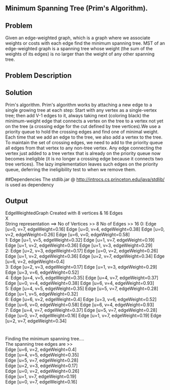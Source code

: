 ## Minimum Spanning Tree (Prim's Algorithm).

## Problem

  Given an edge-weighted graph, which is a graph where we associate weights or costs with each edge find the minimum spanning tree.  MST of an edge-weighted graph is a spanning tree whose weight (the sum of the weights of its edges) is no larger than the weight of any other spanning tree.


## Problem Description

## Solution

  Prim's algorithm. Prim's algorithm works by attaching a new edge to a single growing tree at each step: Start with any vertex as a single-vertex tree; then add V-1 edges to it, always taking next (coloring black) the minimum-weight edge that connects a vertex on the tree to a vertex not yet on the tree (a crossing edge for the cut defined by tree vertices).We use a priority queue to hold the crossing edges and find one of minimal weight. Each time that we add an edge to the tree, we also add a vertex to the tree. To maintain the set of crossing edges, we need to add to the priority queue all edges from that vertex to any non-tree vertex. Any edge connecting the vertex just added to a tree vertex that is already on the priority queue now becomes ineligible (it is no longer a crossing edge because it connects two tree vertices). The lazy implementation leaves such edges on the priority queue, deferring the ineligibility test to when we remove them.



##Dependencies
 The stdlib.jar @ http://introcs.cs.princeton.edu/java/stdlib/ is used as dependency     

## Output


EdgeWeightedGraph Created with  8  vertices &  16 Edges       
X      
String representation ==> No of Vertices >> 8 No of Edges >> 16
0: Edge [u=0, v=7, edgeWeight=0.16]  Edge [u=0, v=4, edgeWeight=0.38]  Edge [u=0, v=2, edgeWeight=0.26]  Edge [u=6, v=0, edgeWeight=0.58]      
1: Edge [u=1, v=5, edgeWeight=0.32]  Edge [u=1, v=7, edgeWeight=0.19]  Edge [u=1, v=2, edgeWeight=0.36]  Edge [u=1, v=3, edgeWeight=0.29]         
2: Edge [u=2, v=3, edgeWeight=0.17]  Edge [u=0, v=2, edgeWeight=0.26]  Edge [u=1, v=2, edgeWeight=0.36]  Edge [u=2, v=7, edgeWeight=0.34]  Edge [u=6, v=2, edgeWeight=0.4]           
3: Edge [u=2, v=3, edgeWeight=0.17]  Edge [u=1, v=3, edgeWeight=0.29]  Edge [u=3, v=6, edgeWeight=0.52]           
4: Edge [u=4, v=5, edgeWeight=0.35]  Edge [u=4, v=7, edgeWeight=0.37]  Edge [u=0, v=4, edgeWeight=0.38]  Edge [u=6, v=4, edgeWeight=0.93]          
5: Edge [u=4, v=5, edgeWeight=0.35]  Edge [u=5, v=7, edgeWeight=0.28]  Edge [u=1, v=5, edgeWeight=0.32]            
6: Edge [u=6, v=2, edgeWeight=0.4]  Edge [u=3, v=6, edgeWeight=0.52]  Edge [u=6, v=0, edgeWeight=0.58]  Edge [u=6, v=4, edgeWeight=0.93]          
7: Edge [u=4, v=7, edgeWeight=0.37]  Edge [u=5, v=7, edgeWeight=0.28]  Edge [u=0, v=7, edgeWeight=0.16]  Edge [u=1, v=7, edgeWeight=0.19]  Edge [u=2, v=7, edgeWeight=0.34]         

#
Finding the minimum spanning tree....       
The spanning tree edges are >>          
Edge [u=6, v=2, edgeWeight=0.4]      
Edge [u=4, v=5, edgeWeight=0.35]      
Edge [u=5, v=7, edgeWeight=0.28]     
Edge [u=2, v=3, edgeWeight=0.17]        
Edge [u=0, v=2, edgeWeight=0.26]     
Edge [u=1, v=7, edgeWeight=0.19]      
Edge [u=0, v=7, edgeWeight=0.16]      
